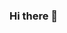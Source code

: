 ### Hi there 👋

<!--
**yaegareren/yaegareren** is a ✨ _special_ ✨ repository because its `README.md` (this file) appears on your GitHub profile.

Here are some ideas to get you started:

- 🔭 I’m currently working on Machine Learning 
- 🌱 I’m currently learning Web Development
- 📫 How to reach me: Drop me a mail at: shreemangalamsingh29@gmail.com
- ⚡ Fun fact: Vomit free since '08
